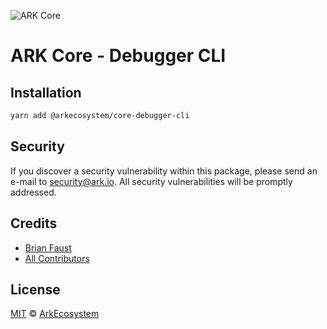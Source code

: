 ![ARK Core](https://i.imgur.com/1aP6F2o.png)

# ARK Core - Debugger CLI

## Installation

```bash
yarn add @arkecosystem/core-debugger-cli
```

## Security

If you discover a security vulnerability within this package, please send an e-mail to security@ark.io. All security vulnerabilities will be promptly addressed.

## Credits

- [Brian Faust](https://github.com/faustbrian)
- [All Contributors](../../../../contributors)

## License

[MIT](LICENSE) © [ArkEcosystem](https://ark.io)
